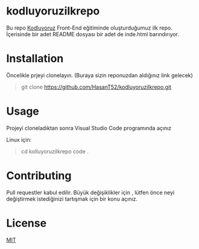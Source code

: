# kodluyoruzilkrepo
Bu repo [Kodluyoruz](https://www.kodluyoruz.org/) Front-End eğitiminde oluşturduğumuz ilk repo. İçerisinde bir adet README dosyası bir adet de inde.html barındırıyor.

# Installation 
Öncelikle prjeyi clonelayın. (Buraya sizin reponuzdan aldığınız link gelecek)
>git clone https://github.com/HasanT52/kodluyoruzilkrepo.git

# Usage
Projeyi cloneladıktan sonra Visual Studio Code programında açınız

Linux için:

>cd kolluyoruzilkrepo
code .

# Contributing 
Pull requestler kabul edilir. Büyük değişiklikler için , lütfen önce neyi değiştirmek istediğinizi tartışmak için bir konu açınız.

# License
[MIT](https://choosealicense.com/licenses/mit/)
